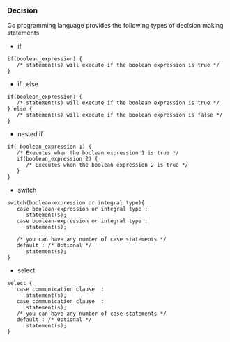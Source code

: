 ### Decision
Go programming language provides the following types of decision making statements
- if
```
if(boolean_expression) {
   /* statement(s) will execute if the boolean expression is true */
}
```
- if...else
```
if(boolean_expression) {
   /* statement(s) will execute if the boolean expression is true */
} else {
   /* statement(s) will execute if the boolean expression is false */
}
```
- nested if
```
if( boolean_expression 1) {
   /* Executes when the boolean expression 1 is true */
   if(boolean_expression 2) {
      /* Executes when the boolean expression 2 is true */
   }
}
```
- switch
```
switch(boolean-expression or integral type){
   case boolean-expression or integral type :
      statement(s);      
   case boolean-expression or integral type :
      statement(s); 
   
   /* you can have any number of case statements */
   default : /* Optional */
      statement(s);
}
```
- select
```
select {
   case communication clause  :
      statement(s);      
   case communication clause  :
      statement(s); 
   /* you can have any number of case statements */
   default : /* Optional */
      statement(s);
}
```